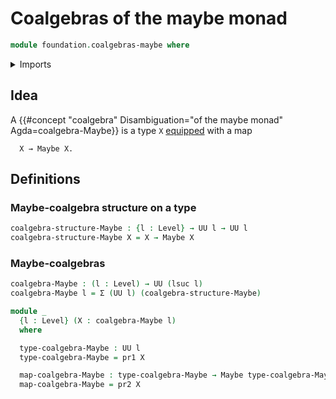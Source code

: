 # Coalgebras of the maybe monad

```agda
module foundation.coalgebras-maybe where
```

<details><summary>Imports</summary>

```agda
open import foundation.dependent-pair-types
open import foundation.maybe
open import foundation.universe-levels

open import trees.polynomial-endofunctors
```

</details>

## Idea

A
{{#concept "coalgebra" Disambiguation="of the maybe monad" Agda=coalgebra-Maybe}}
is a type `X` [equipped](foundation.structure.md) with a map

```text
  X → Maybe X.
```

## Definitions

### Maybe-coalgebra structure on a type

```agda
coalgebra-structure-Maybe : {l : Level} → UU l → UU l
coalgebra-structure-Maybe X = X → Maybe X
```

### Maybe-coalgebras

```agda
coalgebra-Maybe : (l : Level) → UU (lsuc l)
coalgebra-Maybe l = Σ (UU l) (coalgebra-structure-Maybe)

module _
  {l : Level} (X : coalgebra-Maybe l)
  where

  type-coalgebra-Maybe : UU l
  type-coalgebra-Maybe = pr1 X

  map-coalgebra-Maybe : type-coalgebra-Maybe → Maybe type-coalgebra-Maybe
  map-coalgebra-Maybe = pr2 X
```

